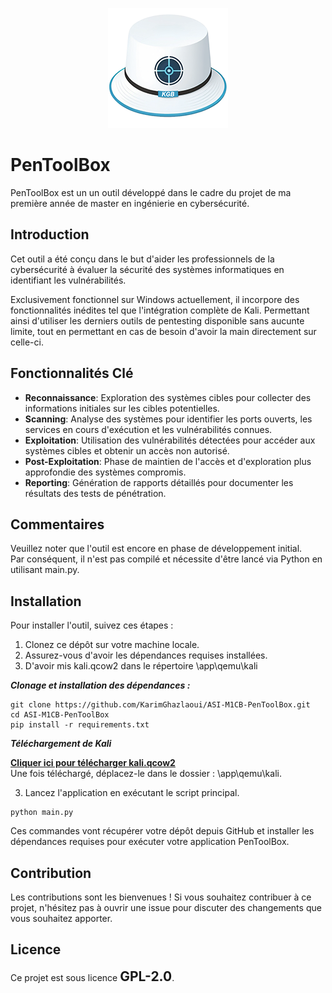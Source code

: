 <p align="center">
  <img src="./app/resource/images/logo.png">
</p>

# PenToolBox

PenToolBox est un un outil développé dans le cadre du projet de ma première année de master en ingénierie en cybersécurité.

## Introduction

Cet outil a été conçu dans le but d'aider les professionnels de la cybersécurité à évaluer la sécurité des systèmes informatiques en identifiant les vulnérabilités.

Exclusivement fonctionnel sur Windows actuellement, il incorpore des fonctionnalités inédites tel que l'intégration complète de Kali.
Permettant ainsi d'utiliser les derniers outils de pentesting disponible sans aucunte limite, tout en permettant en cas de besoin d'avoir la main directement sur celle-ci.

## Fonctionnalités Clé

- **Reconnaissance**: Exploration des systèmes cibles pour collecter des informations initiales sur les cibles potentielles.
- **Scanning**: Analyse des systèmes pour identifier les ports ouverts, les services en cours d'exécution et les vulnérabilités connues.
- **Exploitation**: Utilisation des vulnérabilités détectées pour accéder aux systèmes cibles et obtenir un accès non autorisé.
- **Post-Exploitation**: Phase de maintien de l'accès et d'exploration plus approfondie des systèmes compromis.
- **Reporting**: Génération de rapports détaillés pour documenter les résultats des tests de pénétration.

## Commentaires

Veuillez noter que l'outil est encore en phase de développement initial.  
Par conséquent, il n'est pas compilé et nécessite d'être lancé via Python en utilisant main.py.

## Installation

Pour installer l'outil, suivez ces étapes :

1. Clonez ce dépôt sur votre machine locale.
2. Assurez-vous d'avoir les dépendances requises installées.
3. D'avoir mis kali.qcow2 dans le répertoire \app\qemu\kali

***Clonage et installation des dépendances :***
```console
git clone https://github.com/KarimGhazlaoui/ASI-M1CB-PenToolBox.git
cd ASI-M1CB-PenToolBox
pip install -r requirements.txt
```

***Téléchargement de Kali***

[**Cliquer ici pour télécharger kali.qcow2**](https://drive.google.com/file/d/1VP1MUOJtDXOZRZ7zv1BVgJsDXaBzgdfI/view?usp=sharing)<br> Une fois téléchargé, déplacez-le dans le dossier : \app\qemu\kali.

3. Lancez l'application en exécutant le script principal.
```console
python main.py
```

Ces commandes vont récupérer votre dépôt depuis GitHub et installer les dépendances requises pour exécuter votre application PenToolBox.

## Contribution
Les contributions sont les bienvenues ! Si vous souhaitez contribuer à ce projet, n'hésitez pas à ouvrir une issue pour discuter des changements que vous souhaitez apporter.

## Licence
Ce projet est sous licence <span style="font-size:1.5em; font-weight:bold;">GPL-2.0</span>.
